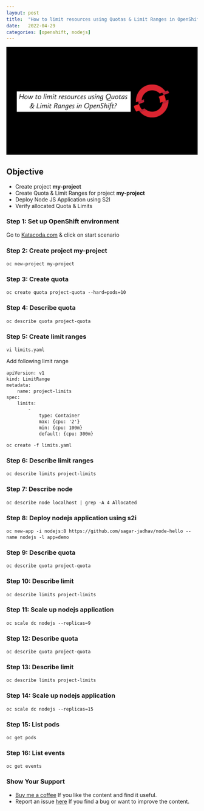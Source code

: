 ```yaml
---
layout: post
title:  "How to limit resources using Quotas & Limit Ranges in OpenShift?"
date:   2022-04-29
categories: [openshift, nodejs]
---
```


![How to limit resources using Quotas & Limit Ranges in OpenShift?](https://raw.githubusercontent.com/sagar-jadhav/sagar-jadhav.github.io/master/static/img/_posts/openshift/7.png)

## Objective
- Create project **my-project**
- Create Quota & Limit Ranges for project **my-project**
- Deploy Node JS Application using S2I
- Verify allocated Quota & Limits

### Step 1: Set up OpenShift environment
Go to [Katacoda.com](https://katacoda.com/openshift/courses/playgrounds/openshift39) & click on start scenario

### Step 2: Create project my-project
```
oc new-project my-project
```

### Step 3: Create quota
```
oc create quota project-quota --hard=pods=10
```

### Step 4: Describe quota
```
oc describe quota project-quota
```

### Step 5: Create limit ranges
```
vi limits.yaml
```
Add following limit range

````
apiVersion: v1
kind: LimitRange
metadata:
    name: project-limits
spec:
    limits:
        -
            type: Container
            max: {cpu: '2'}
            min: {cpu: 100m}
            default: {cpu: 300m}
````
```
oc create -f limits.yaml
```

### Step 6: Describe limit ranges
```
oc describe limits project-limits
```

### Step 7: Describe node
```
oc describe node localhost | grep -A 4 Allocated
```

### Step 8: Deploy nodejs application using s2i
```
oc new-app -i nodejs:8 https://github.com/sagar-jadhav/node-hello --name nodejs -l app=demo
```

### Step 9: Describe quota
```
oc describe quota project-quota
```

### Step 10: Describe limit
```
oc describe limits project-limits
```

### Step 11: Scale up nodejs application
```
oc scale dc nodejs --replicas=9
```

### Step 12: Describe quota
```
oc describe quota project-quota
```

### Step 13: Describe limit
```
oc describe limits project-limits
```

### Step 14: Scale up nodejs application
```
oc scale dc nodejs --replicas=15
```

### Step 15: List pods
```
oc get pods
```

### Step 16: List events
```
oc get events
``` 

### Show Your Support

- [Buy me a coffee](https://www.buymeacoffee.com/sagarjadhv23) If you like the content and find it useful.
- Report an issue [here](https://github.com/developersthought/roadmap/issues/new) If you find a bug or want to improve the content.
